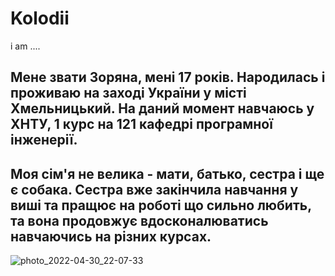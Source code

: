 # Kolodii
i am ....
## Мене звати Зоряна, мені 17 років. Народилась і проживаю на заході України у місті Хмельницький. На даний момент навчаюсь у ХНТУ, 1 курс на 121 кафедрі програмної інженерії. 
## Моя сім'я не велика - мати, батько, сестра і ще є собака. Сестра вже закінчила навчання у виші та пращює на роботі що сильно любить, та вона продовжує вдосконалюватись навчаючись на різних курсах.
![photo_2022-04-30_22-07-33](https://user-images.githubusercontent.com/120118950/211956382-8d08655c-dffb-4314-ba51-e2436230fc33.jpg)
